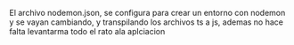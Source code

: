 
El archivo nodemon.json, se configura para crear un entorno con nodemon y se vayan cambiando,
y transpilando los archivos ts a js, ademas no hace falta levantarma todo el rato ala aplciacion
